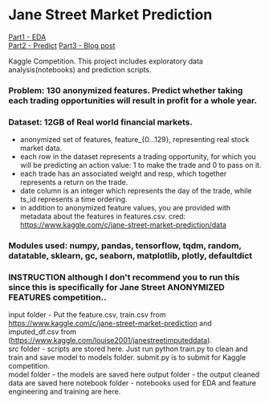 # Jane Street Market Prediction

[Part1 - EDA](https://leejaeka.github.io/jaekangai/python/eda/jane%20street/kaggle/visualization/big%20data/2021/01/23/JaneStreet-Copy1.html) <br>
[Part2 - Predict]()
[Part3 - Blog post]()

Kaggle Competition. This project includes exploratory data analysis(notebooks) and prediction scripts.
### Problem: 130 anonymized features. Predict whether taking each trading opportunities will result in profit for a whole year.

### Dataset: 12GB of Real world financial markets. 
- anonymized set of features, feature_{0...129}, representing real stock market data.
- each row in the dataset represents a trading opportunity, for which you will be predicting an action value: 1 to make the trade and 0 to pass on it.
- each trade has an associated weight and resp, which together represents a return on the trade.
- date column is an integer which represents the day of the trade, while ts_id represents a time ordering.
- in addition to anonymized feature values, you are provided with metadata about the features in features.csv.
cred: https://www.kaggle.com/c/jane-street-market-prediction/data

### Modules used: numpy, pandas, tensorflow, tqdm, random, datatable, sklearn, gc, seaborn, matplotlib, plotly, defaultdict

### INSTRUCTION although I don't recommend you to run this since this is specifically for Jane Street ANONYMIZED FEATURES competition..
input folder - Put the feature.csv, train.csv from https://www.kaggle.com/c/jane-street-market-prediction and imputed_df.csv from (https://www.kaggle.com/louise2001/janestreetimputeddata). <br>
src folder - scripts are stored here. Just run python train.py to clean and train and save model to models folder. submit.py is to submit for Kaggle competition. <br>
model folder - the models are saved here
output folder - the output cleaned data are saved here
notebook folder - notebooks used for EDA and feature engineering and training are here.
